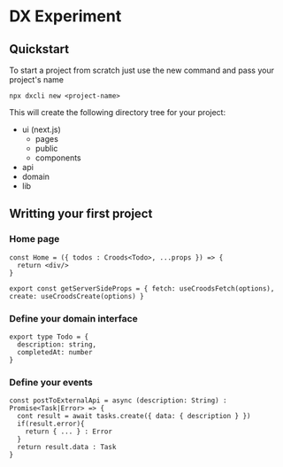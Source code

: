 # DX Experiment

## Quickstart

To start a project from scratch just use the new command and pass your project's name

```
npx dxcli new <project-name>
```

This will create the following directory tree for your project:

* ui (next.js)
  * pages
  * public
  * components
* api
* domain
* lib

## Writting your first project

### Home page
```
const Home = ({ todos : Croods<Todo>, ...props }) => {
  return <div/>
}

export const getServerSideProps = { fetch: useCroodsFetch(options), create: useCroodsCreate(options) }
```

### Define your domain interface

```
export type Todo = {
  description: string,
  completedAt: number
}
```

### Define your events

```
const postToExternalApi = async (description: String) : Promise<Task|Error> => {
  cont result = await tasks.create({ data: { description } })
  if(result.error){
    return { ... } : Error
  }
  return result.data : Task
}
```